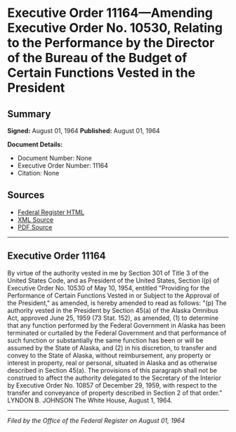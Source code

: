 # Executive Order 11164—Amending Executive Order No. 10530, Relating to the Performance by the Director of the Bureau of the Budget of Certain Functions Vested in the President

## Summary

**Signed:** August 01, 1964
**Published:** August 01, 1964

**Document Details:**
- Document Number: None
- Executive Order Number: 11164
- Citation: None

## Sources
- [Federal Register HTML](https://www.presidency.ucsb.edu/documents/executive-order-11164-amending-executive-order-no-10530-relating-the-performance-the)
- [XML Source](None)
- [PDF Source](None)

---

## Executive Order 11164

By virtue of the authority vested in me by Section 301 of Title 3 of the United States Code, and as President of the United States, Section l(p) of Executive Order No. 10530 of May 10, 1954, entitled "Providing for the Performance of Certain Functions Vested in or Subject to the Approval of the President," as amended, is hereby amended to read as follows:
"(p) The authority vested in the President by Section 45(a) of the Alaska Omnibus Act, approved June 25, 1959 (73 Stat. 152), as amended, (1) to determine that any function performed by the Federal Government in Alaska has been terminated or curtailed by the Federal Government and that performance of such function or substantially the same function has been or will be assumed by the State of Alaska, and (2) in his discretion, to transfer and convey to the State of Alaska, without reimbursement, any property or interest in property, real or personal, situated in Alaska and as otherwise described in Section 45(a). The provisions of this paragraph shall not be construed to affect the authority delegated to the Secretary of the Interior by Executive Order No. 10857 of December 29, 1959, with respect to the transfer and conveyance of property described in Section 2 of that order."
LYNDON B. JOHNSON
The White House,
August 1, 1964.

---

*Filed by the Office of the Federal Register on August 01, 1964*
